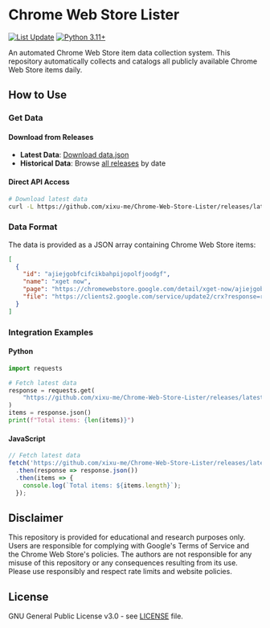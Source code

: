 # Chrome Web Store Lister

[![List Update](https://github.com/xixu-me/Chrome-Web-Store-Lister/actions/workflows/main.yml/badge.svg)](https://github.com/xixu-me/Chrome-Web-Store-Lister/actions/workflows/main.yml)
[![Python 3.11+](https://img.shields.io/badge/Python-3.11+-blue.svg)](https://www.python.org/downloads/)

An automated Chrome Web Store item data collection system. This repository automatically collects and catalogs all publicly available Chrome Web Store items daily.

## How to Use

### Get Data

#### Download from Releases

- **Latest Data**: [Download data.json](https://github.com/xixu-me/Chrome-Web-Store-Lister/releases/latest/download/data.json)
- **Historical Data**: Browse [all releases](https://github.com/xixu-me/Chrome-Web-Store-Lister/releases) by date

#### Direct API Access

```bash
# Download latest data
curl -L https://github.com/xixu-me/Chrome-Web-Store-Lister/releases/latest/download/data.json
```

### Data Format

The data is provided as a JSON array containing Chrome Web Store items:

```json
[
  {
    "id": "ajiejgobfcifcikbahpijopolfjoodgf",
    "name": "xget now",
    "page": "https://chromewebstore.google.com/detail/xget-now/ajiejgobfcifcikbahpijopolfjoodgf",
    "file": "https://clients2.google.com/service/update2/crx?response=redirect&prodversion=138&acceptformat=crx2,crx3&x=id%3Dajiejgobfcifcikbahpijopolfjoodgf%26uc"
  }
]
```

### Integration Examples

#### Python

```python
import requests

# Fetch latest data
response = requests.get(
    "https://github.com/xixu-me/Chrome-Web-Store-Lister/releases/latest/download/data.json"
)
items = response.json()
print(f"Total items: {len(items)}")
```

#### JavaScript

```javascript
// Fetch latest data
fetch('https://github.com/xixu-me/Chrome-Web-Store-Lister/releases/latest/download/data.json')
  .then(response => response.json())
  .then(items => {
    console.log(`Total items: ${items.length}`);
  });
```

## Disclaimer

This repository is provided for educational and research purposes only. Users are responsible for complying with Google's Terms of Service and the Chrome Web Store's policies. The authors are not responsible for any misuse of this repository or any consequences resulting from its use. Please use responsibly and respect rate limits and website policies.

## License

GNU General Public License v3.0 - see [LICENSE](LICENSE) file.

